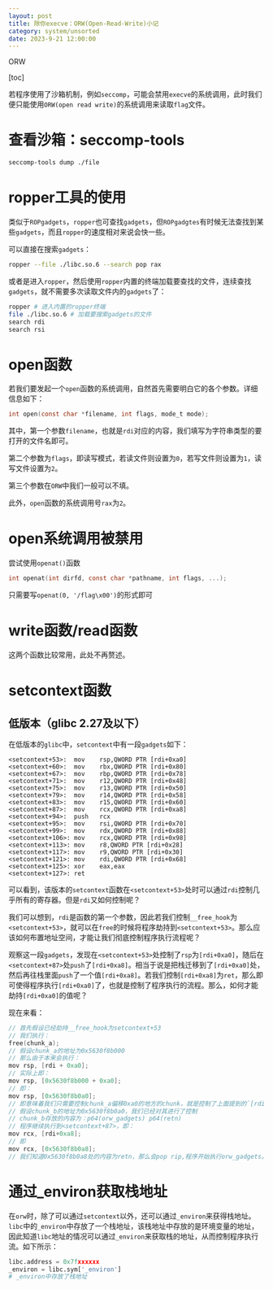 ```yaml
---
layout: post
title: 除你execve：ORW(Open-Read-Write)小记
category: system/unsorted
date: 2023-9-21 12:00:00
---
```

ORW
<!-- more -->
[toc]


若程序使用了沙箱机制，例如`seccomp`，可能会禁用`execve`的系统调用，此时我们便只能使用`ORW(open read write)`的系统调用来读取`flag`文件。

# 查看沙箱：seccomp-tools

```bash
seccomp-tools dump ./file
```

# ropper工具的使用

类似于`ROPgadgets`，`ropper`也可查找`gadgets`，但`ROPgadgtes`有时候无法查找到某些`gadgets`，而且`ropper`的速度相对来说会快一些。

可以直接在搜索`gadgets`：

```bash
ropper --file ./libc.so.6 --search pop rax
```

或者是进入`ropper`，然后使用`ropper`内置的终端加载要查找的文件，连续查找`gadgets`，就不需要多次读取文件内的`gadgets`了：

```bash
ropper # 进入内置的ropper终端
file ./libc.so.6 # 加载要搜索gadgets的文件
search rdi
search rsi
```

# open函数

若我们要发起一个`open`函数的系统调用，自然首先需要明白它的各个参数。详细信息如下：

```C
int open(const char *filename, int flags, mode_t mode);
```

其中，第一个参数`filename`，也就是`rdi`对应的内容，我们填写为字符串类型的要打开的文件名即可。

第二个参数为`flags`，即读写模式，若读文件则设置为`0`，若写文件则设置为`1`，读写文件设置为`2`。

第三个参数在`ORW`中我们一般可以不填。

此外，`open`函数的系统调用号`rax`为`2`。

# open系统调用被禁用

尝试使用`openat()`函数

```c
int openat(int dirfd, const char *pathname, int flags, ...);
```

只需要写`openat(0, '/flag\x00')`的形式即可

# write函数/read函数

这两个函数比较常用，此处不再赘述。

# setcontext函数

## 低版本（glibc 2.27及以下）

在低版本的`glibc`中，`setcontext`中有一段`gadgets`如下：

```assembly
<setcontext+53>:  mov    rsp,QWORD PTR [rdi+0xa0]
<setcontext+60>:  mov    rbx,QWORD PTR [rdi+0x80]
<setcontext+67>:  mov    rbp,QWORD PTR [rdi+0x78]
<setcontext+71>:  mov    r12,QWORD PTR [rdi+0x48]
<setcontext+75>:  mov    r13,QWORD PTR [rdi+0x50]
<setcontext+79>:  mov    r14,QWORD PTR [rdi+0x58]
<setcontext+83>:  mov    r15,QWORD PTR [rdi+0x60]
<setcontext+87>:  mov    rcx,QWORD PTR [rdi+0xa8]
<setcontext+94>:  push   rcx
<setcontext+95>:  mov    rsi,QWORD PTR [rdi+0x70]
<setcontext+99>:  mov    rdx,QWORD PTR [rdi+0x88]
<setcontext+106>: mov    rcx,QWORD PTR [rdi+0x98]
<setcontext+113>: mov    r8,QWORD PTR [rdi+0x28]
<setcontext+117>: mov    r9,QWORD PTR [rdi+0x30]
<setcontext+121>: mov    rdi,QWORD PTR [rdi+0x68]
<setcontext+125>: xor    eax,eax
<setcontext+127>: ret
```

可以看到，该版本的`setcontext`函数在`<setcontext+53>`处时可以通过`rdi`控制几乎所有的寄存器。但是`rdi`又如何控制呢？

我们可以想到，`rdi`是函数的第一个参数，因此若我们控制`__free_hook`为`<setcontext+53>`，就可以在`free`的时候将程序劫持到`<setcontext+53>`。那么应该如何布置地址空间，才能让我们彻底控制程序执行流程呢？

观察这一段`gadgets`，发现在`<setcontext+53>`处控制了`rsp`为`[rdi+0xa0]`，随后在`<setcontext+87>`处`push`了`[rdi+0xa8]`。相当于说是把栈迁移到了`[rdi+0xa0]`处，然后再往栈里面`push`了一个值`[rdi+0xa8]`。若我们控制`[rdi+0xa8]`为`ret`，那么即可使得程序执行`[rdi+0xa0]`了，也就是控制了程序执行的流程。那么，如何才能劫持`[rdi+0xa0]`的值呢？

现在来看：

```c
// 首先假设已经劫持__free_hook为setcontext+53
// 我们执行：
free(chunk_a);
// 假设chunk_a的地址为0x5630f8b000
// 那么由于本来会执行：
mov rsp, [rdi + 0xa0];
// 实际上即：
mov rsp, [0x5630f8b000 + 0xa0];
// 即：
mov rsp, [0x5630f8b0a0];
// 即意味着我们只需要控制chunk_a偏移0xa0的地方的chunk，就是控制了上面提到的`[rdi+0xa0]`。以这里为例子继续看：
// 假设chunk_b的地址为0x5630f8b0a0，我们已经对其进行了控制
// chunk_b存放的内容为：p64(orw_gadgets) p64(retn)
// 程序继续执行到<setcontext+87>，即：
mov rcx, [rdi+0xa8];
// 即
mov rcx, [0x5630f8b0a8];
// 我们知道0x5630f8b0a8处的内容为retn，那么会pop rip,程序开始执行orw_gadgets。
```

# 通过_environ获取栈地址

在`orw`时，除了可以通过`setcontext`以外，还可以通过`_environ`来获得栈地址。`libc`中的`_environ`中存放了一个栈地址，该栈地址中存放的是环境变量的地址，因此知道`libc`地址的情况可以通过`_environ`来获取栈的地址，从而控制程序执行流。如下所示：

```python
libc.address = 0x7fxxxxxx
_environ = libc.sym['_environ']
# _environ中存放了栈地址
```

